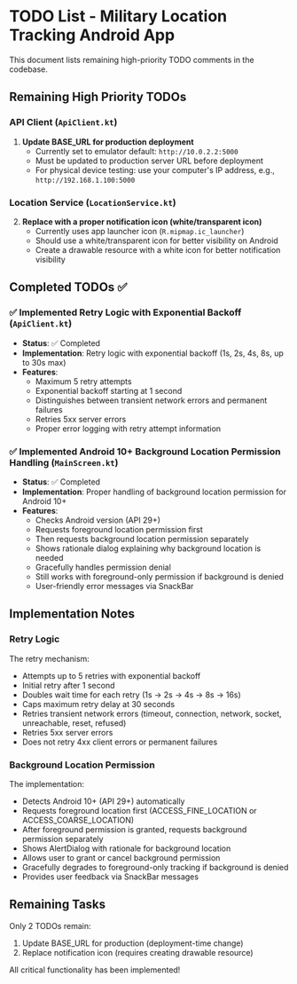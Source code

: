 # TODO List - Military Location Tracking Android App

This document lists remaining high-priority TODO comments in the codebase.

## Remaining High Priority TODOs

### API Client (`ApiClient.kt`)

1. **Update BASE_URL for production deployment**
   - Currently set to emulator default: `http://10.0.2.2:5000`
   - Must be updated to production server URL before deployment
   - For physical device testing: use your computer's IP address, e.g., `http://192.168.1.100:5000`

### Location Service (`LocationService.kt`)

2. **Replace with a proper notification icon (white/transparent icon)**
   - Currently uses app launcher icon (`R.mipmap.ic_launcher`)
   - Should use a white/transparent icon for better visibility on Android
   - Create a drawable resource with a white icon for better notification visibility

## Completed TODOs ✅

### ✅ Implemented Retry Logic with Exponential Backoff (`ApiClient.kt`)
- **Status**: ✅ Completed
- **Implementation**: Retry logic with exponential backoff (1s, 2s, 4s, 8s, up to 30s max)
- **Features**:
  - Maximum 5 retry attempts
  - Exponential backoff starting at 1 second
  - Distinguishes between transient network errors and permanent failures
  - Retries 5xx server errors
  - Proper error logging with retry attempt information

### ✅ Implemented Android 10+ Background Location Permission Handling (`MainScreen.kt`)
- **Status**: ✅ Completed
- **Implementation**: Proper handling of background location permission for Android 10+
- **Features**:
  - Checks Android version (API 29+)
  - Requests foreground location permission first
  - Then requests background location permission separately
  - Shows rationale dialog explaining why background location is needed
  - Gracefully handles permission denial
  - Still works with foreground-only permission if background is denied
  - User-friendly error messages via SnackBar

## Implementation Notes

### Retry Logic
The retry mechanism:
- Attempts up to 5 retries with exponential backoff
- Initial retry after 1 second
- Doubles wait time for each retry (1s → 2s → 4s → 8s → 16s)
- Caps maximum retry delay at 30 seconds
- Retries transient network errors (timeout, connection, network, socket, unreachable, reset, refused)
- Retries 5xx server errors
- Does not retry 4xx client errors or permanent failures

### Background Location Permission
The implementation:
- Detects Android 10+ (API 29+) automatically
- Requests foreground location first (ACCESS_FINE_LOCATION or ACCESS_COARSE_LOCATION)
- After foreground permission is granted, requests background permission separately
- Shows AlertDialog with rationale for background location
- Allows user to grant or cancel background permission
- Gracefully degrades to foreground-only tracking if background is denied
- Provides user feedback via SnackBar messages

## Remaining Tasks

Only 2 TODOs remain:
1. Update BASE_URL for production (deployment-time change)
2. Replace notification icon (requires creating drawable resource)

All critical functionality has been implemented!
